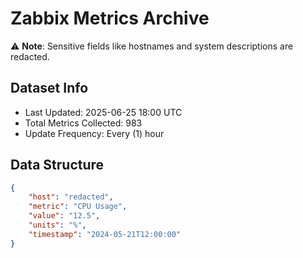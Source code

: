 # Zabbix Metrics Archive

⚠️ **Note**: Sensitive fields like hostnames and system descriptions are redacted.

## Dataset Info
- Last Updated: 2025-06-25 18:00 UTC
- Total Metrics Collected: 983
- Update Frequency: Every (1) hour

## Data Structure
```json
{
    "host": "redacted",
    "metric": "CPU Usage",
    "value": "12.5",
    "units": "%",
    "timestamp": "2024-05-21T12:00:00"
}
```
